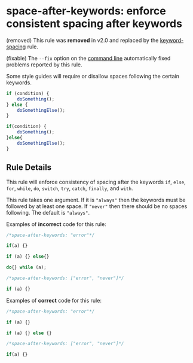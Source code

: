 # space-after-keywords: enforce consistent spacing after keywords

(removed) This rule was **removed** in v2.0 and replaced by the [keyword-spacing](keyword-spacing.md) rule.

(fixable) The `--fix` option on the [command line](../user-guide/command-line-interface#fix) automatically fixed problems reported by this rule.

Some style guides will require or disallow spaces following the certain keywords.

```js
if (condition) {
    doSomething();
} else {
    doSomethingElse();
}

if(condition) {
    doSomething();
}else{
    doSomethingElse();
}
```

## Rule Details

This rule will enforce consistency of spacing after the keywords `if`, `else`, `for`, `while`, `do`, `switch`, `try`, `catch`, `finally`, and `with`.

This rule takes one argument. If it is `"always"` then the keywords must be followed by at least one space. If `"never"`
then there should be no spaces following. The default is `"always"`.

Examples of **incorrect** code for this rule:

```js
/*space-after-keywords: "error"*/

if(a) {}

if (a) {} else{}

do{} while (a);
```

```js
/*space-after-keywords: ["error", "never"]*/

if (a) {}
```

Examples of **correct** code for this rule:

```js
/*space-after-keywords: "error"*/

if (a) {}

if (a) {} else {}
```

```js
/*space-after-keywords: ["error", "never"]*/

if(a) {}
```
